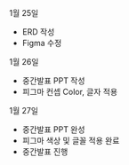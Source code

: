 1월 25일

- ERD 작성
- Figma 수정


1월 26일

- 중간발표 PPT 작성
- 피그마 컨셉 Color, 글자 적용

1월 27일

- 중간발표 PPT 완성
- 피그마 색상 및 글꼴 적용 완료
- 중간발표 진행
